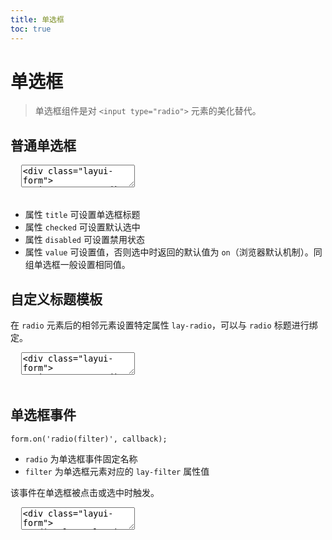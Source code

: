 ```yaml
---
title: 单选框
toc: true
---
```

 
# 单选框

> 单选框组件是对 `<input type="radio">` 元素的美化替代。

<h2 id="normal" lay-toc="{}">普通单选框</h2>

<pre class="layui-code" lay-options="{preview: true, layout: ['preview', 'code'], tools: ['full'], done: function(obj){
  obj.render();
}}">
  <textarea>
<div class="layui-form">
  <input type="radio" name="AAA" value="1" title="默认">
  <input type="radio" name="AAA" value="2" title="选中" checked> 
  <input type="radio" name="AAA" value="3" title="禁用" disabled> 
</div>

<!-- import layui -->
  </textarea>
</pre>

- 属性 `title` 可设置单选框标题
- 属性 `checked` 可设置默认选中
- 属性 `disabled` 可设置禁用状态
- 属性 `value` 可设置值，否则选中时返回的默认值为 `on`（浏览器默认机制）。同组单选框一般设置相同值。

<h2 id="title" lay-toc="{}">自定义标题模板</h2>

在 `radio` 元素后的相邻元素设置特定属性 `lay-radio`，可以与 `radio` 标题进行绑定。

<pre class="layui-code" lay-options="{preview: true, layout: ['preview', 'code'], tools: ['full'], done: function(obj){
  obj.render();
}}">
  <textarea>
<div class="layui-form">
  <input type="radio" name="AAA" value="0" title="默认">
  <div lay-radio>
    <span style="color: blue;">自定义模板 ♂</span>
  </div>
  <input type="radio" name="AAA" value="1" title="默认">
  <div lay-radio>
    <span style="color: pink;">自定义模板 ♀</span>
  </div>
</div>

<!-- import layui -->
  </textarea>
</pre>

<h2 id="on" lay-toc="{hot: true}">单选框事件</h2>

`form.on('radio(filter)', callback);`

- `radio` 为单选框事件固定名称
- `filter` 为单选框元素对应的 `lay-filter` 属性值

该事件在单选框被点击或选中时触发。

<pre class="layui-code" lay-options="{preview: true, layout: ['code', 'preview'], tools: ['full'], done: function(obj){
  obj.render();
}}">
  <textarea>
<div class="layui-form">
  <div class="layui-form-item">
    <input type="radio" name="AAA" value="1" title="选项1" lay-filter="demo-radio-filter" checked>
    <input type="radio" name="AAA" value="2" lay-filter="demo-radio-filter" title="选项2"> 
    <input type="radio" name="AAA" value="3" lay-filter="demo-radio-filter" title="选项3"> 
  </div>
  <div class="layui-form-item">
    <button class="layui-btn" lay-submit lay-filter="demo-radio-submit">确认</button>
  </div>
</div>

<!-- import layui --> 
<script>
layui.use(function(){
  var form = layui.form;
  var layer = layui.layer;

  // radio 事件
  form.on('radio(demo-radio-filter)', function(data){
    var elem = data.elem; // 获得 radio 原始 DOM 对象
    var checked = elem.checked; // 获得 radio 选中状态
    var value = elem.value; // 获得 radio 值
    var othis = data.othis; // 获得 radio 元素被替换后的 jQuery 对象
    
    layer.msg(['value: '+ value, 'checked: '+ checked].join('<br>'));
  });

  // 通过表单提交事件，演示 radio 不同状态下的字段结果
  form.on('submit(demo-radio-submit)', function(data){
    var field = data.field; // 获取表单字段值
    // 显示填写结果，仅作演示用
    layer.alert(JSON.stringify(field), {
      title: '当前填写的字段值'
    });
    // 此处可执行 Ajax 等操作
    // …
    return false; // 阻止默认 form 跳转
  });
});
</script>
  </textarea>

